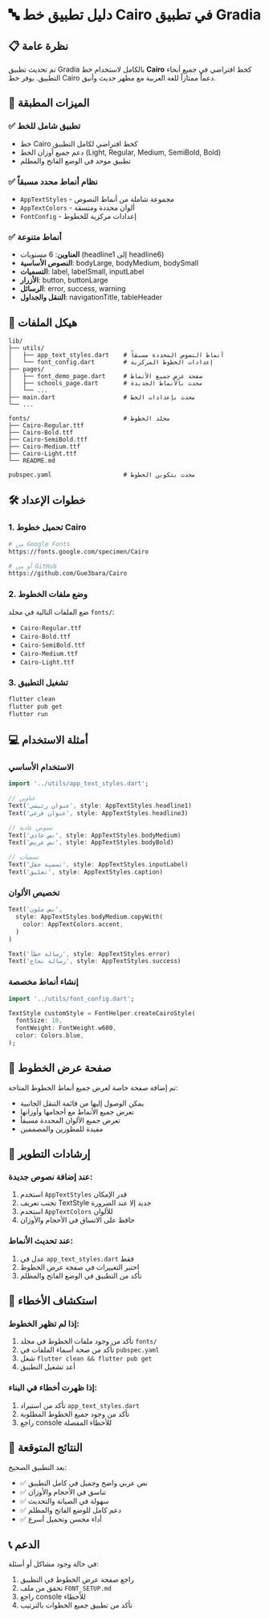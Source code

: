 # 🔤 دليل تطبيق خط Cairo في تطبيق Gradia

## 📋 نظرة عامة

تم تحديث تطبيق Gradia بالكامل لاستخدام خط **Cairo** كخط افتراضي في جميع أنحاء التطبيق. يوفر خط Cairo دعماً ممتازاً للغة العربية مع مظهر حديث وأنيق.

## 🚀 الميزات المطبقة

### ✅ تطبيق شامل للخط
- خط Cairo كخط افتراضي لكامل التطبيق
- دعم جميع أوزان الخط (Light, Regular, Medium, SemiBold, Bold)
- تطبيق موحد في الوضع الفاتح والمظلم

### ✅ نظام أنماط محدد مسبقاً
- `AppTextStyles` - مجموعة شاملة من أنماط النصوص
- `AppTextColors` - ألوان محددة ومتسقة
- `FontConfig` - إعدادات مركزية للخطوط

### ✅ أنماط متنوعة
- **العناوين**: 6 مستويات (headline1 إلى headline6)
- **النصوص الأساسية**: bodyLarge, bodyMedium, bodySmall
- **التسميات**: label, labelSmall, inputLabel
- **الأزرار**: button, buttonLarge
- **الرسائل**: error, success, warning
- **التنقل والجداول**: navigationTitle, tableHeader

## 📁 هيكل الملفات

```
lib/
├── utils/
│   ├── app_text_styles.dart    # أنماط النصوص المحددة مسبقاً
│   └── font_config.dart        # إعدادات الخطوط المركزية
├── pages/
│   ├── font_demo_page.dart     # صفحة عرض جميع الأنماط
│   ├── schools_page.dart       # محدث بالأنماط الجديدة
│   └── ...
├── main.dart                   # محدث بإعدادات الخط
└── ...

fonts/                          # مجلد الخطوط
├── Cairo-Regular.ttf
├── Cairo-Bold.ttf
├── Cairo-SemiBold.ttf
├── Cairo-Medium.ttf
├── Cairo-Light.ttf
└── README.md

pubspec.yaml                    # محدث بتكوين الخطوط
```

## 🛠️ خطوات الإعداد

### 1. تحميل خطوط Cairo
```bash
# من Google Fonts
https://fonts.google.com/specimen/Cairo

# أو من GitHub
https://github.com/Gue3bara/Cairo
```

### 2. وضع ملفات الخطوط
ضع الملفات التالية في مجلد `fonts/`:
- `Cairo-Regular.ttf`
- `Cairo-Bold.ttf`
- `Cairo-SemiBold.ttf`
- `Cairo-Medium.ttf`
- `Cairo-Light.ttf`

### 3. تشغيل التطبيق
```bash
flutter clean
flutter pub get
flutter run
```

## 💻 أمثلة الاستخدام

### الاستخدام الأساسي
```dart
import '../utils/app_text_styles.dart';

// عناوين
Text('عنوان رئيسي', style: AppTextStyles.headline1)
Text('عنوان فرعي', style: AppTextStyles.headline3)

// نصوص عادية
Text('نص عادي', style: AppTextStyles.bodyMedium)
Text('نص عريض', style: AppTextStyles.bodyBold)

// تسميات
Text('تسمية حقل', style: AppTextStyles.inputLabel)
Text('تعليق', style: AppTextStyles.caption)
```

### تخصيص الألوان
```dart
Text('نص ملون', 
  style: AppTextStyles.bodyMedium.copyWith(
    color: AppTextColors.accent,
  )
)

Text('رسالة خطأ', style: AppTextStyles.error)
Text('رسالة نجاح', style: AppTextStyles.success)
```

### إنشاء أنماط مخصصة
```dart
import '../utils/font_config.dart';

TextStyle customStyle = FontHelper.createCairoStyle(
  fontSize: 18,
  fontWeight: FontWeight.w600,
  color: Colors.blue,
);
```

## 🎨 صفحة عرض الخطوط

تم إضافة صفحة خاصة لعرض جميع أنماط الخطوط المتاحة:
- يمكن الوصول إليها من قائمة التنقل الجانبية
- تعرض جميع الأنماط مع أحجامها وأوزانها
- تعرض جميع الألوان المحددة مسبقاً
- مفيدة للمطورين والمصممين

## 📝 إرشادات التطوير

### عند إضافة نصوص جديدة:
1. استخدم `AppTextStyles` قدر الإمكان
2. تجنب تعريف TextStyle جديد إلا عند الضرورة
3. استخدم `AppTextColors` للألوان
4. حافظ على الاتساق في الأحجام والأوزان

### عند تحديث الأنماط:
1. عدل في `app_text_styles.dart` فقط
2. اختبر التغييرات في صفحة عرض الخطوط
3. تأكد من التطبيق في الوضع الفاتح والمظلم

## 🔧 استكشاف الأخطاء

### إذا لم تظهر الخطوط:
1. تأكد من وجود ملفات الخطوط في مجلد `fonts/`
2. تأكد من صحة أسماء الملفات في `pubspec.yaml`
3. شغل `flutter clean && flutter pub get`
4. أعد تشغيل التطبيق

### إذا ظهرت أخطاء في البناء:
1. تأكد من استيراد `app_text_styles.dart`
2. تأكد من وجود جميع الخطوط المطلوبة
3. راجع console للأخطاء المفصلة

## 🎯 النتائج المتوقعة

بعد التطبيق الصحيح:
- ✅ نص عربي واضح وجميل في كامل التطبيق
- ✅ تناسق في الأحجام والأوزان
- ✅ سهولة في الصيانة والتحديث
- ✅ دعم كامل للوضع الفاتح والمظلم
- ✅ أداء محسن وتحميل أسرع

## 📞 الدعم

في حالة وجود مشاكل أو أسئلة:
1. راجع صفحة عرض الخطوط في التطبيق
2. تحقق من ملف `FONT_SETUP.md`
3. راجع console للأخطاء
4. تأكد من تطبيق جميع الخطوات بالترتيب
